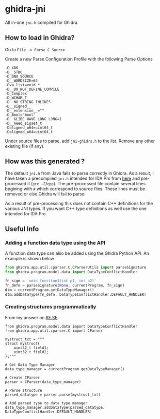 # ghidra-jni

All in-one `jni.h` compiled for Ghidra. 

## How to load in Ghidra?

Go to `File -> Parse C Source`

Create a new Parse Configuration Profile with the following Parse Options

```
-D_X86_
-D__STDC__
-D_GNU_SOURCE
-D__WORDSIZE=64
-Dva_list=void *
-D__DO_NOT_DEFINE_COMPILE
-D_Complex
-D_WCHAR_T
-D__NO_STRING_INLINES
-D__signed__
-D__extension__=""
-D_Bool="bool"
-D__GLIBC_HAVE_LONG_LONG=1
-D__need_sigset_t
-Daligned_u64=uint64_t
-Daligned_u64=uint64_t
```
Under source files to parse, add `jni-ghidra.h` to the list. Remove any other existing file (if any).

## How was this generated ?

The default `jni.h` from Java fails to parse correctly in Ghidra. As a result, I have taken a precompiled `jni.h` intended for IDA Pro from [here](https://gist.github.com/Jinmo/048776db75067dcd6c57f1154e65b868) and pre-processed it (`gcc -E`/`cpp`). The pre-processed file contain several lines begining with `#` which correspond to source files. These lines must be removed or else Ghidra will fail to parse.

As a result of pre-processing this does not contain C++ definitions for the various JNI types. If you want C++ type definitions as well use the one intended for IDA Pro.

## Useful Info 

### Adding a function data type using the API

A function data type can also be added using the Ghidra Python API. An example is shown below

```python
from ghidra.app.util.cparser.C.CParserUtils import parseSignature
from ghidra.program.model.data import DataTypeConflictHandler 

fn_sign = 'void function1(int p1, int p2)'
fn_defn = parseSignature(None, currentProgram, fn_sign)
dtm = currentProgram.getDataTypeManager()
dtm.addDataType(fn_defn, DataTypeConflictHandler.DEFAULT_HANDLER)
```

### Creating structures programmatically

From my answer on [RE.SE](https://reverseengineering.stackexchange.com/a/23373/1413)

```
from ghidra.program.model.data import DataTypeConflictHandler
from ghidra.app.util.cparser.C import CParser

mystruct_txt = """
struct mystruct{
    uint32_t field1; 
    uint32_t field2;
};"""

# Get Data Type Manager
data_type_manager = currentProgram.getDataTypeManager()

# Create CParser
parser = CParser(data_type_manager)

# Parse structure
parsed_datatype = parser.parse(mystruct_txt)

# Add parsed type to data type manager
data_type_manager.addDataType(parsed_datatype, DataTypeConflictHandler.DEFAULT_HANDLER)
```
